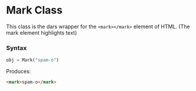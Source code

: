 # Mark Class

This class is the dars wrapper for the `<mark></mark>` element of HTML. (The mark element highlights text)

### Syntax

```python
obj = Mark("spam-o")
```

Produces:

```HTML
<mark>spam-o</mark>
```
